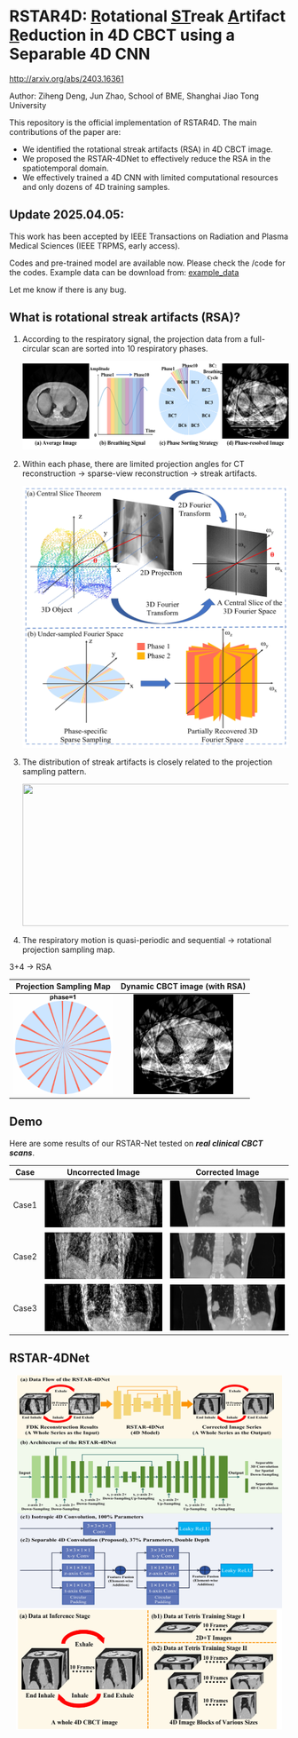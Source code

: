 # RSTAR4D: <u>R</u>otational <u>ST</u>reak <u>A</u>rtifact <u>R</u>eduction in 4D CBCT using a Separable 4D CNN

http://arxiv.org/abs/2403.16361

Author: Ziheng Deng, Jun Zhao, School of BME, Shanghai Jiao Tong University

This repository is the official implementation of RSTAR4D. The main contributions of the paper are:

* We identified the rotational streak artifacts (RSA) in 4D CBCT image.
* We proposed the RSTAR-4DNet to effectively reduce the RSA in the spatiotemporal domain.
* We effectively trained a 4D CNN with limited computational resources and only dozens of 4D training samples.



## Update 2025.04.05:

This work has been accepted by IEEE Transactions on Radiation and Plasma Medical Sciences (IEEE TRPMS, early access).

Codes and pre-trained model are available now. Please check the /code for the codes. Example data can be download from: [example_data](https://1drv.ms/f/c/db4039e05c3eb553/Ev7-DJrvvFFHmv62IxNZzBAB2KrUG21ddooG73w_Y4p17Q?e=2V1aX1)

Let me know if there is any bug.



## What is rotational streak artifacts (RSA)?

1. According to the respiratory signal, the projection data from a full-circular scan are sorted into 10 respiratory phases.

   <div align=center><img width="640" height="160" src="gif/fig1.jpg"></div>

2. Within each phase, there are limited projection angles for CT reconstruction -> sparse-view reconstruction -> streak artifacts.

   <div align=center><img width="480" height="472" src="gif/fig2.jpg"></div>

3. The distribution of streak artifacts is closely related to the projection sampling pattern.

   <div align=center><img width="640" height="256" src="gif/fig3.jpg"></div>

4. The respiratory motion is quasi-periodic and sequential -> rotational projection sampling map.

3+4 -> RSA

<div align=center>

|          Projection Sampling Map          |             Dynamic CBCT image (with RSA)              |
| :---------------------------------------: | :----------------------------------------------------: |
| <img width="180" src="gif/4dbinmap2.gif"> | <img width="180" src="gif/rotatingstreakartifact.gif"> |

</div>

## Demo

Here are some results of our RSTAR-Net tested on __*real clinical CBCT scans*__. 

<div align=center>

| Case  |               Uncorrected Image                |               Corrected Image                |
| :---: | :--------------------------------------------: | :------------------------------------------: |
| Case1 | <img width="270" src="gif/T-uncorrected1.gif"> | <img width="270" src="gif/T-corrected1.gif"> |
| Case2 | <img width="270" src="gif/T-uncorrected2.gif"> | <img width="270" src="gif/T-corrected2.gif"> |
| Case3 | <img width="270" src="gif/T-uncorrected3.gif"> | <img width="270" src="gif/T-corrected3.gif"> |

</div>

## RSTAR-4DNet

<div align=center><img width="480" height="420" src="gif/fig5.jpg"></div>

<div align=center><img width="480" height="216" src="gif/fig6.jpg"></div>



